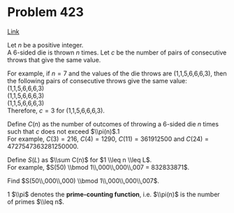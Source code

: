 # Problem 423

[Link](https://projecteuler.net/problem=423)

Let $n$ be a positive integer.  
A 6-sided die is thrown $n$ times. Let $c$ be the number of pairs of consecutive throws that give the same value.

For example, if $n = 7$ and the values of the die throws are (1,1,5,6,6,6,3), then the following pairs of consecutive throws give the same value:  
(1,1,5,6,6,6,3)  
(1,1,5,6,6,6,3)  
(1,1,5,6,6,6,3)  
Therefore, $c = 3$ for (1,1,5,6,6,6,3).

Define $C(n)$ as the number of outcomes of throwing a 6-sided die $n$ times such that $c$ does not exceed $\\pi(n)$.1  
For example, $C(3) = 216$, $C(4) = 1290$, $C(11) = 361912500$ and $C(24) = 4727547363281250000$.

Define $S(L)$ as $\\sum C(n)$ for $1 \\leq n \\leq L$.  
For example, $S(50) \\bmod 1\\,000\\,000\\,007 = 832833871$.

Find $S(50\\,000\\,000) \\bmod 1\\,000\\,000\\,007$.

1 $\\pi$ denotes the **prime-counting function**, i.e. $\\pi(n)$ is the number of primes $\\leq n$.